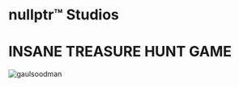 # nullptr™ Studios

# INSANE TREASURE HUNT GAME

![gaulsoodman](https://github.com/Bronx-Science/project-3d-treasure-hunt-nullptr-studios/assets/121910815/06ed7bd4-b8be-4416-bff2-76bf3a73b596)
